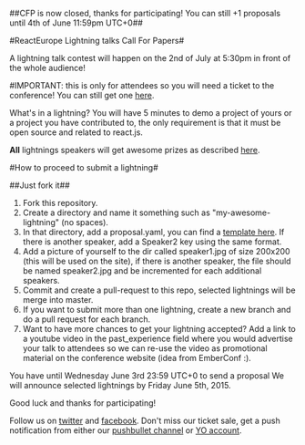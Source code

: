 ##CFP is now closed, thanks for participating! You can still +1 proposals until 4th of June 11:59pm UTC+0##

#ReactEurope Lightning talks Call For Papers#

A lightning talk contest will happen on the 2nd of July at 5:30pm in front of the whole audience!

#IMPORTANT: this is only for attendees so you will need a ticket to the conference! You can still get one [here](https://eventlama.com/#/events/reacteurope/tickets).

What's in a lightning? You will have 5 minutes to demo a project of yours or a project you have contributed to, the only requirement is that it must be open source and related to react.js.

**All** lightnings speakers will get awesome prizes as described [here](https://medium.com/@patcito/our-reacteurope-lightning-talks-contest-prizes-61c786e28864).


#How to proceed to submit a lightning#

##Just fork it##

 1. Fork this repository.
 2. Create a directory and name it something such as "my-awesome-lightning" (no spaces).
 3. In that directory, add a proposal.yaml, you can find a [template here](https://github.com/react-europe/cfp-lightnings-2015/blob/master/lightning-sample/proposal.yaml). If there is another speaker, add a Speaker2 key using the same format.
 4. Add a picture of yourself to the dir called speaker1.jpg of size 200x200 (this will be used on the site), if there is another speaker, the file should be named speaker2.jpg and be incremented for each additional speakers.
 5. Commit and create a pull-request to this repo, selected lightnings will be merge into master.
 6. If you want to submit more than one lightning, create a new branch and do a pull request for each branch.
 7. Want to have more chances to get your lightning accepted? Add a link to a youtube video in the past_experience field where you would advertise your talk to attendees so we can re-use the video as promotional material on the conference website (idea from EmberConf :).

You have until Wednesday June 3rd 23:59 UTC+0 to send a proposal
We will announce selected lightnings by Friday June 5th, 2015.

Good luck and thanks for participating!

Follow us on [twitter](https://twitter.com/reacteurope) and [facebook](https://www.facebook.com/ReactEurope).
Don't miss our ticket sale, get a push notification from either our [pushbullet channel](https://www.pushbullet.com/channel?tag=reacteurope) or [YO account](http://www.justyo.co/REACTEUROPE/).
